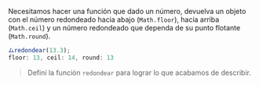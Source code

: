 Necesitamos hacer una función que dado un número, devuelva un objeto con el número redondeado hacia abajo (`Math.floor`), hacia arriba (`Math.ceil`) y un número redondeado que dependa de su punto flotante (`Math.round`).

```javascript
ムredondear(13.3); 
floor: 13, ceil: 14, round: 13

```

> Definí la función `redondear` para lograr lo que acabamos de describir.